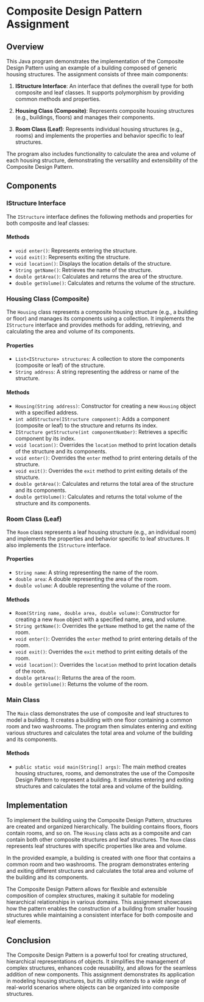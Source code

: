 # Composite Design Pattern Assignment

## Overview

This Java program demonstrates the implementation of the Composite Design Pattern using an example of a building composed of generic housing structures. The assignment consists of three main components:

1. **IStructure Interface**: An interface that defines the overall type for both composite and leaf classes. It supports polymorphism by providing common methods and properties.

2. **Housing Class (Composite)**: Represents composite housing structures (e.g., buildings, floors) and manages their components.

3. **Room Class (Leaf)**: Represents individual housing structures (e.g., rooms) and implements the properties and behavior specific to leaf structures.

The program also includes functionality to calculate the area and volume of each housing structure, demonstrating the versatility and extensibility of the Composite Design Pattern.

## Components

### IStructure Interface

The `IStructure` interface defines the following methods and properties for both composite and leaf classes:

#### Methods

- `void enter()`: Represents entering the structure.
- `void exit()`: Represents exiting the structure.
- `void location()`: Displays the location details of the structure.
- `String getName()`: Retrieves the name of the structure.
- `double getArea()`: Calculates and returns the area of the structure.
- `double getVolume()`: Calculates and returns the volume of the structure.

### Housing Class (Composite)

The `Housing` class represents a composite housing structure (e.g., a building or floor) and manages its components using a collection. It implements the `IStructure` interface and provides methods for adding, retrieving, and calculating the area and volume of its components.

#### Properties

- `List<IStructure> structures`: A collection to store the components (composite or leaf) of the structure.
- `String address`: A string representing the address or name of the structure.

#### Methods

- `Housing(String address)`: Constructor for creating a new `Housing` object with a specified address.
- `int addStructure(IStructure component)`: Adds a component (composite or leaf) to the structure and returns its index.
- `IStructure getStructure(int componentNumber)`: Retrieves a specific component by its index.
- `void location()`: Overrides the `location` method to print location details of the structure and its components.
- `void enter()`: Overrides the `enter` method to print entering details of the structure.
- `void exit()`: Overrides the `exit` method to print exiting details of the structure.
- `double getArea()`: Calculates and returns the total area of the structure and its components.
- `double getVolume()`: Calculates and returns the total volume of the structure and its components.

### Room Class (Leaf)

The `Room` class represents a leaf housing structure (e.g., an individual room) and implements the properties and behavior specific to leaf structures. It also implements the `IStructure` interface.

#### Properties

- `String name`: A string representing the name of the room.
- `double area`: A double representing the area of the room.
- `double volume`: A double representing the volume of the room.

#### Methods

- `Room(String name, double area, double volume)`: Constructor for creating a new `Room` object with a specified name, area, and volume.
- `String getName()`: Overrides the `getName` method to get the name of the room.
- `void enter()`: Overrides the `enter` method to print entering details of the room.
- `void exit()`: Overrides the `exit` method to print exiting details of the room.
- `void location()`: Overrides the `location` method to print location details of the room.
- `double getArea()`: Returns the area of the room.
- `double getVolume()`: Returns the volume of the room.

### Main Class

The `Main` class demonstrates the use of composite and leaf structures to model a building. It creates a building with one floor containing a common room and two washrooms. The program then simulates entering and exiting various structures and calculates the total area and volume of the building and its components.

#### Methods

- `public static void main(String[] args)`: The main method creates housing structures, rooms, and demonstrates the use of the Composite Design Pattern to represent a building. It simulates entering and exiting structures and calculates the total area and volume of the building.

## Implementation

To implement the building using the Composite Design Pattern, structures are created and organized hierarchically. The building contains floors, floors contain rooms, and so on. The `Housing` class acts as a composite and can contain both other composite structures and leaf structures. The `Room` class represents leaf structures with specific properties like area and volume.

In the provided example, a building is created with one floor that contains a common room and two washrooms. The program demonstrates entering and exiting different structures and calculates the total area and volume of the building and its components.

The Composite Design Pattern allows for flexible and extensible composition of complex structures, making it suitable for modeling hierarchical relationships in various domains. This assignment showcases how the pattern enables the construction of a building from smaller housing structures while maintaining a consistent interface for both composite and leaf elements.

## Conclusion

The Composite Design Pattern is a powerful tool for creating structured, hierarchical representations of objects. It simplifies the management of complex structures, enhances code reusability, and allows for the seamless addition of new components. This assignment demonstrates its application in modeling housing structures, but its utility extends to a wide range of real-world scenarios where objects can be organized into composite structures.